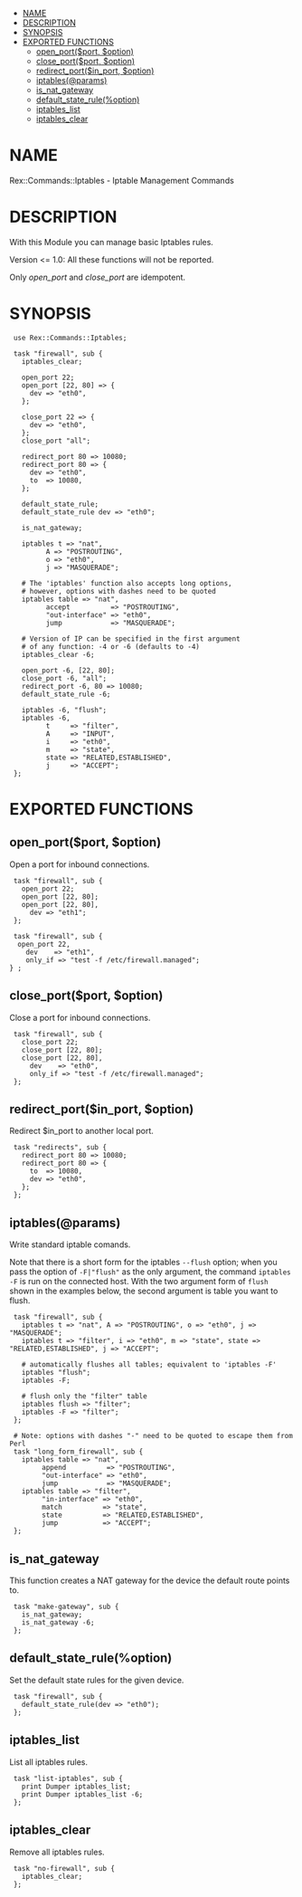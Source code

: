 -   [NAME](#NAME)
-   [DESCRIPTION](#DESCRIPTION)
-   [SYNOPSIS](#SYNOPSIS)
-   [EXPORTED FUNCTIONS](#EXPORTED-FUNCTIONS)
    -   [open\_port($port, $option)](#open_port-port-option-)
    -   [close\_port($port, $option)](#close_port-port-option-)
    -   [redirect\_port($in\_port, $option)](#redirect_port-in_port-option-)
    -   [iptables(@params)](#iptables-params-)
    -   [is\_nat\_gateway](#is_nat_gateway)
    -   [default\_state\_rule(%option)](#default_state_rule-option-)
    -   [iptables\_list](#iptables_list)
    -   [iptables\_clear](#iptables_clear)

# NAME

Rex::Commands::Iptables - Iptable Management Commands

# DESCRIPTION

With this Module you can manage basic Iptables rules.

Version &lt;= 1.0: All these functions will not be reported.

Only *open\_port* and *close\_port* are idempotent.

# SYNOPSIS

     use Rex::Commands::Iptables;
     
     task "firewall", sub {
       iptables_clear;
     
       open_port 22;
       open_port [22, 80] => {
         dev => "eth0",
       };
     
       close_port 22 => {
         dev => "eth0",
       };
       close_port "all";
     
       redirect_port 80 => 10080;
       redirect_port 80 => {
         dev => "eth0",
         to  => 10080,
       };
     
       default_state_rule;
       default_state_rule dev => "eth0";
     
       is_nat_gateway;
     
       iptables t => "nat",
             A => "POSTROUTING",
             o => "eth0",
             j => "MASQUERADE";

       # The 'iptables' function also accepts long options,
       # however, options with dashes need to be quoted
       iptables table => "nat",
             accept          => "POSTROUTING",
             "out-interface" => "eth0",
             jump            => "MASQUERADE";

       # Version of IP can be specified in the first argument
       # of any function: -4 or -6 (defaults to -4)
       iptables_clear -6;

       open_port -6, [22, 80];
       close_port -6, "all";
       redirect_port -6, 80 => 10080;
       default_state_rule -6;

       iptables -6, "flush";
       iptables -6,
             t     => "filter",
             A     => "INPUT",
             i     => "eth0",
             m     => "state",
             state => "RELATED,ESTABLISHED",
             j     => "ACCEPT";
     };

# EXPORTED FUNCTIONS

## open\_port($port, $option)

Open a port for inbound connections.

     task "firewall", sub {
       open_port 22;
       open_port [22, 80];
       open_port [22, 80],
         dev => "eth1";
     };
     
     task "firewall", sub {
      open_port 22,
        dev    => "eth1",
        only_if => "test -f /etc/firewall.managed";
    } ;

## close\_port($port, $option)

Close a port for inbound connections.

     task "firewall", sub {
       close_port 22;
       close_port [22, 80];
       close_port [22, 80],
         dev    => "eth0",
         only_if => "test -f /etc/firewall.managed";
     };

## redirect\_port($in\_port, $option)

Redirect $in\_port to another local port.

     task "redirects", sub {
       redirect_port 80 => 10080;
       redirect_port 80 => {
         to  => 10080,
         dev => "eth0",
       };
     };

## iptables(@params)

Write standard iptable comands.

Note that there is a short form for the iptables `--flush` option; when you pass the option of `-F|"flush"` as the only argument, the command `iptables -F` is run on the connected host. With the two argument form of `flush` shown in the examples below, the second argument is table you want to flush.

     task "firewall", sub {
       iptables t => "nat", A => "POSTROUTING", o => "eth0", j => "MASQUERADE";
       iptables t => "filter", i => "eth0", m => "state", state => "RELATED,ESTABLISHED", j => "ACCEPT";
     
       # automatically flushes all tables; equivalent to 'iptables -F'
       iptables "flush";
       iptables -F;

       # flush only the "filter" table
       iptables flush => "filter";
       iptables -F => "filter";
     };

     # Note: options with dashes "-" need to be quoted to escape them from Perl
     task "long_form_firewall", sub {
       iptables table => "nat",
            append          => "POSTROUTING",
            "out-interface" => "eth0",
            jump            => "MASQUERADE";
       iptables table => "filter",
            "in-interface" => "eth0",
            match          => "state",
            state          => "RELATED,ESTABLISHED",
            jump           => "ACCEPT";
     };

## is\_nat\_gateway

This function creates a NAT gateway for the device the default route points to.

     task "make-gateway", sub {
       is_nat_gateway;
       is_nat_gateway -6;
     };

## default\_state\_rule(%option)

Set the default state rules for the given device.

     task "firewall", sub {
       default_state_rule(dev => "eth0");
     };

## iptables\_list

List all iptables rules.

     task "list-iptables", sub {
       print Dumper iptables_list;
       print Dumper iptables_list -6;
     };

## iptables\_clear

Remove all iptables rules.

     task "no-firewall", sub {
       iptables_clear;
     };
